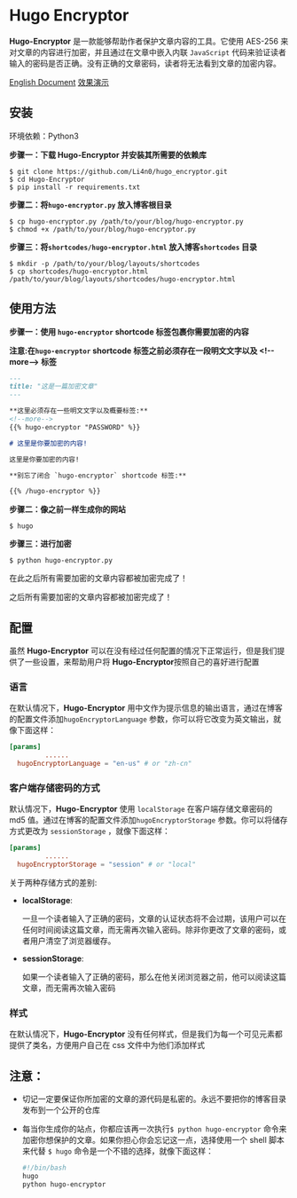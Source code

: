 # Hugo Encryptor

**Hugo-Encryptor** 是一款能够帮助作者保护文章内容的工具。它使用 AES-256 来对文章的内容进行加密，并且通过在文章中嵌入内联 `JavaScript` 代码来验证读者输入的密码是否正确。没有正确的文章密码，读者将无法看到文章的加密内容。

[English Document](./README.md) [效果演示](https://blog.0e1.top/post/2019/03/this-is-hugo-encryptor/)

## 安装

环境依赖：Python3

**步骤一：下载 Hugo-Encryptor 并安装其所需要的依赖库**

```
$ git clone https://github.com/Li4n0/hugo_encryptor.git
$ cd Hugo-Encryptor
$ pip install -r requirements.txt
```

**步骤二：将`hugo-encryptor.py` 放入博客根目录**

```
$ cp hugo-encryptor.py /path/to/your/blog/hugo-encryptor.py
$ chmod +x /path/to/your/blog/hugo-encryptor.py
```

**步骤三：将`shortcodes/hugo-encryptor.html` 放入博客`shortcodes` 目录**

```
$ mkdir -p /path/to/your/blog/layouts/shortcodes
$ cp shortcodes/hugo-encryptor.html /path/to/your/blog/layouts/shortcodes/hugo-encryptor.html
```

## 使用方法

**步骤一：使用 `hugo-encryptor`  shortcode 标签包裹你需要加密的内容**

**注意:在`hugo-encryptor` shortcode 标签之前必须存在一段明文文字以及 \<!--more--\> 标签**

```markdown
---
title: "这是一篇加密文章"
---

**这里必须存在一些明文文字以及概要标签:**
<!--more-->
{{% hugo-encryptor "PASSWORD" %}}

# 这里是你要加密的内容!

这里是你要加密的内容!

**别忘了闭合 `hugo-encryptor` shortcode 标签:**

{{% /hugo-encryptor %}}
```

**步骤二：像之前一样生成你的网站**

```
$ hugo
```

**步骤三：进行加密**

```
$ python hugo-encryptor.py
```

在此之后所有需要加密的文章内容都被加密完成了！

之后所有需要加密的文章内容都被加密完成了！

## 配置

虽然 **Hugo-Encryptor** 可以在没有经过任何配置的情况下正常运行，但是我们提供了一些设置，来帮助用户将 **Hugo-Encryptor**按照自己的喜好进行配置

### 语言

在默认情况下，**Hugo-Encryptor** 用中文作为提示信息的输出语言，通过在博客的配置文件添加`hugoEncryptorLanguage` 参数，你可以将它改变为英文输出，就像下面这样：

```toml
[params]
 		 ......
  hugoEncryptorLanguage = "en-us" # or "zh-cn"
```

### 客户端存储密码的方式

默认情况下，**Hugo-Encryptor** 使用 `localStorage` 在客户端存储文章密码的 md5 值。通过在博客的配置文件添加`hugoEncryptorStorage` 参数。你可以将储存方式更改为 `sessionStorage` ，就像下面这样：

```toml
[params]
 		 ......
  hugoEncryptorStorage = "session" # or "local"
```

关于两种存储方式的差别:

- **localStorage**:

  一旦一个读者输入了正确的密码，文章的认证状态将不会过期，该用户可以在任何时间阅读这篇文章，而无需再次输入密码。除非你更改了文章的密码，或者用户清空了浏览器缓存。

- **sessionStorage**:

  如果一个读者输入了正确的密码，那么在他关闭浏览器之前，他可以阅读这篇文章，而无需再次输入密码

  

### 样式

在默认情况下，**Hugo-Encryptor** 没有任何样式，但是我们为每一个可见元素都提供了类名，方便用户自己在 css 文件中为他们添加样式

## 注意：

- 切记一定要保证你所加密的文章的源代码是私密的。永远不要把你的博客目录发布到一个公开的仓库

- 每当你生成你的站点，你都应该再一次执行`$ python hugo-encryptor` 命令来加密你想保护的文章。如果你担心你会忘记这一点，选择使用一个 shell 脚本来代替 `$ hugo` 命令是一个不错的选择，就像下面这样：

  ```bash
  #!/bin/bash
  hugo
  python hugo-encryptor
  ```

  

